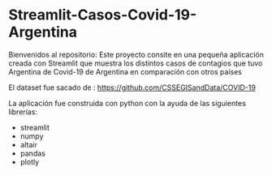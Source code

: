 # Streamlit-Casos-Covid-19-Argentina

Bienvenidos al repositorio:
Este proyecto consite en una pequeña aplicación creada con Streamlit que muestra los distintos casos de contagios que tuvo Argentina de Covid-19 de Argentina en comparación con otros países

El dataset fue sacado de : https://github.com/CSSEGISandData/COVID-19

La aplicación fue construida con python con la ayuda de las siguientes librerías:
* streamlit
* numpy
* altair
* pandas
* plotly
